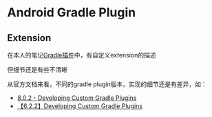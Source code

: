 # Android Gradle Plugin



## Extension

在本人的笔记[Gradle插件](https://github.com/winfredzen/Android-Basic/blob/master/%E8%BF%9B%E9%98%B6/008_002_Gradle%E6%8F%92%E4%BB%B6.md)中，有自定义extension的描述

但细节还是有些不清晰

从官方文档来看，不同的gradle plugin版本，实现的细节还是有差异，如：

+ [8.0.2 - Developing Custom Gradle Plugins](https://docs.gradle.org/current/userguide/custom_plugins.html)
+ [【6.2.2】Developing Custom Gradle Plugins ](https://docs.gradle.org/6.2.2/userguide/custom_plugins.html)



